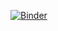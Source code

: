 [![Binder](https://mybinder.org/badge_logo.svg)](https://mybinder.org/v2/gh/antimon2/JuliaTokai202002_HolyTraitsSample/master?filepath=%E6%B6%88%E8%B2%BB%E7%A8%8E.jl.ipynb)